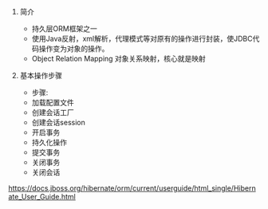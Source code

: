 1. 简介
    - 持久层ORM框架之一
    - 使用Java反射，xml解析，代理模式等对原有的操作进行封装，使JDBC代码操作变为对象的操作。
    - Object Relation Mapping 对象关系映射，核心就是映射
    
2. 基本操作步骤
     * 步骤:
     *  加载配置文件
     *  创建会话工厂
     *  创建会话session
     *  开启事务
     *  持久化操作
     *  提交事务
     *  关闭事务
     *  关闭会话

https://docs.jboss.org/hibernate/orm/current/userguide/html_single/Hibernate_User_Guide.html 
